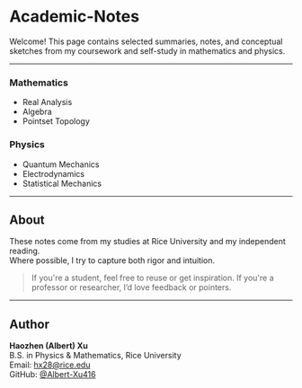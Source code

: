 # Academic-Notes

Welcome! This page contains selected summaries, notes, and conceptual sketches from my coursework and self-study in mathematics and physics.

---

### Mathematics

- Real Analysis
- Algebra
- Pointset Topology 

### Physics

- Quantum Mechanics
- Electrodynamics
- Statistical Mechanics

---

## About

These notes come from my studies at Rice University and my independent reading.  
Where possible, I try to capture both rigor and intuition.

> If you're a student, feel free to reuse or get inspiration.
> If you're a professor or researcher, I’d love feedback or pointers.

---

## Author

**Haozhen (Albert) Xu**  
B.S. in Physics & Mathematics, Rice University  
Email: hx28@rice.edu  
GitHub: [@Albert-Xu416](https://github.com/Albert-Xu416)
